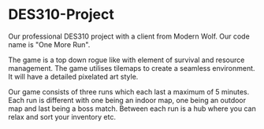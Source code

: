 # DES310-Project
Our professional DES310 project with a client from Modern Wolf. Our code name is "One More Run".

The game is a top down rogue like with element of survival and resource management. The game utilises tilemaps to create a seamless environment. It will have a detailed pixelated art style.

Our game consists of three runs which each last a maximum of 5 minutes. Each run is different with one being an indoor map, one being an outdoor map and last being a boss match. Between each run is a hub where you can relax and sort your inventory etc.
